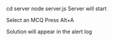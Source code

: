 cd server
node server.js
Server will start

Select an MCQ
Press Alt+A

Solution will appear in the alert log
